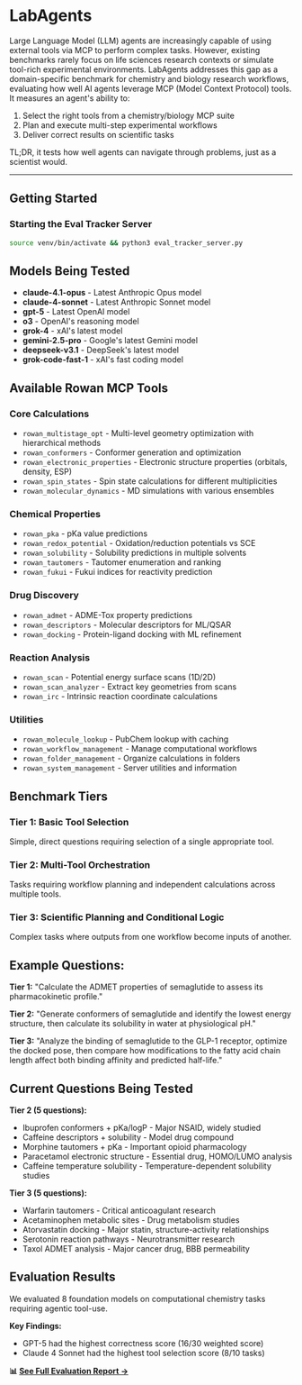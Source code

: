 # LabAgents

Large Language Model (LLM) agents are increasingly capable of using external tools via MCP to perform complex tasks. However, existing benchmarks rarely focus on life sciences research contexts or simulate tool-rich experimental environments. LabAgents addresses this gap as a domain-specific benchmark for chemistry and biology research workflows, evaluating how well AI agents leverage MCP (Model Context Protocol) tools. It measures an agent's ability to:

1. Select the right tools from a chemistry/biology MCP suite
2. Plan and execute multi-step experimental workflows
3. Deliver correct results on scientific tasks

TL;DR, it tests how well agents can navigate through problems, just as a scientist would.

---

## Getting Started

### Starting the Eval Tracker Server

```bash
source venv/bin/activate && python3 eval_tracker_server.py
```


## Models Being Tested

- **claude-4.1-opus** - Latest Anthropic Opus model
- **claude-4-sonnet** - Latest Anthropic Sonnet model
- **gpt-5** - Latest OpenAI model
- **o3** - OpenAI's reasoning model
- **grok-4** - xAI's latest model
- **gemini-2.5-pro** - Google's latest Gemini model
- **deepseek-v3.1** - DeepSeek's latest model
- **grok-code-fast-1** - xAI's fast coding model

## Available Rowan MCP Tools

### Core Calculations
- `rowan_multistage_opt` - Multi-level geometry optimization with hierarchical methods
- `rowan_conformers` - Conformer generation and optimization
- `rowan_electronic_properties` - Electronic structure properties (orbitals, density, ESP)
- `rowan_spin_states` - Spin state calculations for different multiplicities
- `rowan_molecular_dynamics` - MD simulations with various ensembles

### Chemical Properties
- `rowan_pka` - pKa value predictions
- `rowan_redox_potential` - Oxidation/reduction potentials vs SCE
- `rowan_solubility` - Solubility predictions in multiple solvents
- `rowan_tautomers` - Tautomer enumeration and ranking
- `rowan_fukui` - Fukui indices for reactivity prediction

### Drug Discovery
- `rowan_admet` - ADME-Tox property predictions
- `rowan_descriptors` - Molecular descriptors for ML/QSAR
- `rowan_docking` - Protein-ligand docking with ML refinement

### Reaction Analysis
- `rowan_scan` - Potential energy surface scans (1D/2D)
- `rowan_scan_analyzer` - Extract key geometries from scans
- `rowan_irc` - Intrinsic reaction coordinate calculations

### Utilities
- `rowan_molecule_lookup` - PubChem lookup with caching
- `rowan_workflow_management` - Manage computational workflows
- `rowan_folder_management` - Organize calculations in folders
- `rowan_system_management` - Server utilities and information

## Benchmark Tiers

### Tier 1: Basic Tool Selection
Simple, direct questions requiring selection of a single appropriate tool.

### Tier 2: Multi-Tool Orchestration
Tasks requiring workflow planning and independent calculations across multiple tools. 

### Tier 3: Scientific Planning and Conditional Logic
Complex tasks where outputs from one workflow become inputs of another.

## Example Questions:

**Tier 1:** "Calculate the ADMET properties of semaglutide to assess its pharmacokinetic profile."

**Tier 2:** "Generate conformers of semaglutide and identify the lowest energy structure, then calculate its solubility in water at physiological pH."

**Tier 3:** "Analyze the binding of semaglutide to the GLP-1 receptor, optimize the docked pose, then compare how modifications to the fatty acid chain length affect both binding affinity and predicted half-life."

## Current Questions Being Tested

**Tier 2 (5 questions):**
  - Ibuprofen conformers + pKa/logP - Major NSAID, widely studied
  - Caffeine descriptors + solubility - Model drug compound
  - Morphine tautomers + pKa - Important opioid pharmacology
  - Paracetamol electronic structure - Essential drug, HOMO/LUMO analysis
  - Caffeine temperature solubility - Temperature-dependent solubility studies

**Tier 3 (5 questions):**
  - Warfarin tautomers - Critical anticoagulant research
  - Acetaminophen metabolic sites - Drug metabolism studies
  - Atorvastatin docking - Major statin, structure-activity relationships
  - Serotonin reaction pathways - Neurotransmitter research
  - Taxol ADMET analysis - Major cancer drug, BBB permeability

## Evaluation Results

We evaluated 8 foundation models on computational chemistry tasks requiring agentic tool-use.

**Key Findings:**
- GPT-5 had the highest correctness score (16/30 weighted score)
- Claude 4 Sonnet had the highest tool selection score (8/10 tasks)  

**📊 [See Full Evaluation Report →](EVALUATION.md)**
